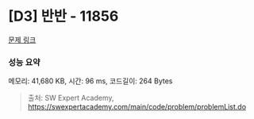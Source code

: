 # [D3] 반반 - 11856 

[문제 링크](https://swexpertacademy.com/main/code/problem/problemDetail.do?contestProbId=AXjS1GXqZ8gDFATi) 

### 성능 요약

메모리: 41,680 KB, 시간: 96 ms, 코드길이: 264 Bytes



> 출처: SW Expert Academy, https://swexpertacademy.com/main/code/problem/problemList.do